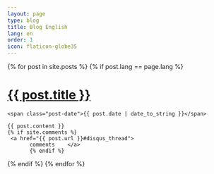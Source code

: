 ```yaml
---
layout: page
type: blog
title: Blog English
lang: en
order: 1
icon: flaticon-globe35
---
```


<div class="posts">
  {% for post in site.posts %}
  {% if post.lang == page.lang %}
  <div class="post">
    <h1 class="post-title">
      <a href="{{ post.url }}">
        {{ post.title }}
      </a>
    </h1>

    <span class="post-date">{{ post.date | date_to_string }}</span>

    {{ post.content }}
    {% if site.comments %}
     <a href="{{ post.url }}#disqus_thread">
           comments    </a>
           {% endif %}
  </div>
  {% endif %}
  {% endfor %}
</div>



